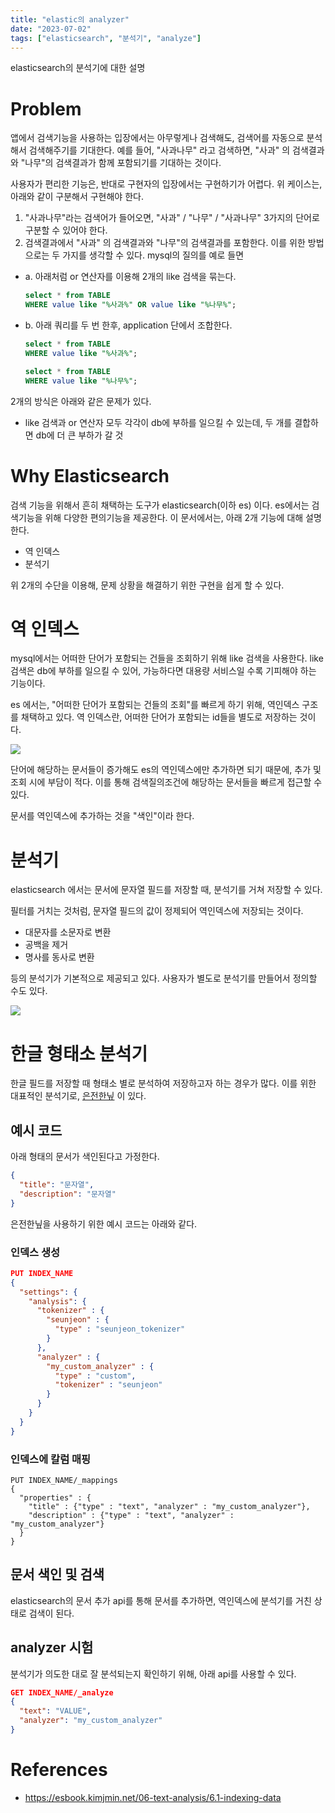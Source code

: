 ```yaml
---
title: "elastic의 analyzer"
date: "2023-07-02"
tags: ["elasticsearch", "분석기", "analyze"]
---
```


elasticsearch의 분석기에 대한 설명

<!-- end -->

# Problem

앱에서 검색기능을 사용하는 입장에서는 아무렇게나 검색해도, 검색어를 자동으로 분석해서 검색해주기를 기대한다.
예를 들어, "사과나무" 라고 검색하면, "사과" 의 검색결과와 "나무"의 검색결과가 함께 포함되기를 기대하는 것이다.

사용자가 편리한 기능은, 반대로 구현자의 입장에서는 구현하기가 어렵다.
위 케이스는, 아래와 같이 구분해서 구현해야 한다.

1. "사과나무"라는 검색어가 들어오면, "사과" / "나무" / "사과나무" 3가지의 단어로 구분할 수 있어야 한다.
2. 검색결과에서 "사과" 의 검색결과와 "나무"의 검색결과를 포함한다. 이를 위한 방법으로는 두 가지를 생각할 수 있다. mysql의 질의를 예로 들면

- a.
  아래처럼 or 연산자를 이용해 2개의 like 검색을 묶는다.

  ```sql
  select * from TABLE
  WHERE value like "%사과%" OR value like "%나무%";
  ```

- b.
  아래 쿼리를 두 번 한후, application 단에서 조합한다.

  ```sql
  select * from TABLE
  WHERE value like "%사과%";

  select * from TABLE
  WHERE value like "%나무%";
  ```

2개의 방식은 아래와 같은 문제가 있다.

- like 검색과 or 연산자 모두 각각이 db에 부하를 일으킬 수 있는데, 두 개를 결합하면 db에 더 큰 부하가 갈 것

# Why Elasticsearch

검색 기능을 위해서 흔히 채택하는 도구가 elasticsearch(이하 es) 이다.
es에서는 검색기능을 위해 다양한 편의기능을 제공한다.
이 문서에서는, 아래 2개 기능에 대해 설명한다.

- 역 인덱스
- 분석기

위 2개의 수단을 이용해, 문제 상황을 해결하기 위한 구현을 쉽게 할 수 있다.

# 역 인덱스

mysql에서는 어떠한 단어가 포함되는 건들을 조회하기 위해 like 검색을 사용한다.
like 검색은 db에 부하를 일으킬 수 있어, 가능하다면 대용량 서비스일 수록 기피해야 하는 기능이다.

es 에서는, "어떠한 단어가 포함되는 건들의 조회"를 빠르게 하기 위해, 역인덱스 구조를 채택하고 있다.
역 인덱스란, 어떠한 단어가 포함되는 id들을 별도로 저장하는 것이다.

<img src="https://1535112035-files.gitbook.io/~/files/v0/b/gitbook-legacy-files/o/assets%2F-Ln04DaYZaDjdiR_ZsKo%2F-LntL_BGpuFbNXy_sFtK%2F-LntLbibpXHABupWvXtu%2F6.1-03.png?alt=media&token=d2726f20-a7ea-4219-bcb0-340cbe1d21f1">

단어에 해당하는 문서들이 증가해도 es의 역인덱스에만 추가하면 되기 때문에, 추가 및 조회 시에 부담이 적다.
이를 통해 검색질의조건에 해당하는 문서들을 빠르게 접근할 수 있다.

문서를 역인덱스에 추가하는 것을 "색인"이라 한다.

# 분석기

elasticsearch 에서는 문서에 문자열 필드를 저장할 때, 분석기를 거쳐 저장할 수 있다.

필터를 거치는 것처럼, 문자열 필드의 값이 정제되어 역인덱스에 저장되는 것이다.

- 대문자를 소문자로 변환
- 공백을 제거
- 명사를 동사로 변환

등의 분석기가 기본적으로 제공되고 있다. 사용자가 별도로 분석기를 만들어서 정의할 수도 있다.

<img src="https://1535112035-files.gitbook.io/~/files/v0/b/gitbook-legacy-files/o/assets%2F-Ln04DaYZaDjdiR_ZsKo%2F-LntYrdKmTe441TqYAJl%2F-LntZ63SAIfHu6Q_OgzJ%2F6.2-02.png?alt=media&token=52213afe-e6ab-4bc2-b9e0-20027542a79e">

# 한글 형태소 분석기

한글 필드를 저장할 때 형태소 별로 분석하여 저장하고자 하는 경우가 많다. 이를 위한 대표적인 분석기로, [은전한닢](https://bitbucket.org/eunjeon/seunjeon/src/master/) 이 있다.

## 예시 코드

아래 형태의 문서가 색인된다고 가정한다.

```json
{
  "title": "문자열",
  "description": "문자열"
}
```

은전한닢을 사용하기 위한 예시 코드는 아래와 같다.

### 인덱스 생성

```json
PUT INDEX_NAME
{
  "settings": {
    "analysis": {
      "tokenizer" : {
        "seunjeon" : {
          "type" : "seunjeon_tokenizer"
        }
      },
      "analyzer" : {
        "my_custom_analyzer" : {
          "type" : "custom",
          "tokenizer" : "seunjeon"
        }
      }
    }
  }
}
```

### 인덱스에 칼럼 매핑

```
PUT INDEX_NAME/_mappings
{
  "properties" : {
    "title" : {"type" : "text", "analyzer" : "my_custom_analyzer"},
    "description" : {"type" : "text", "analyzer" : "my_custom_analyzer"}
  }
}
```

## 문서 색인 및 검색

elasticsearch의 문서 추가 api를 통해 문서를 추가하면, 역인덱스에 분석기를 거친 상태로 검색이 된다.

## analyzer 시험

분석기가 의도한 대로 잘 분석되는지 확인하기 위해, 아래 api를 사용할 수 있다.

```json
GET INDEX_NAME/_analyze
{
  "text": "VALUE",
  "analyzer": "my_custom_analyzer"
}
```

# References

- https://esbook.kimjmin.net/06-text-analysis/6.1-indexing-data
